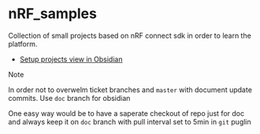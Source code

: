 # nRF_samples
Collection of small projects based on nRF connect sdk in order to learn the platform.

- [Setup projects view in Obsidian](doc/nrf_tasks/README.md)

> [!Note]
> In order not to overwelm ticket branches and ``master`` with document update commits. Use ``doc`` branch for obsidian
> 
> One easy way would be to have a saperate checkout of repo just for doc and always keep it on ``doc`` branch with pull interval set to 5min in ``git`` puglin